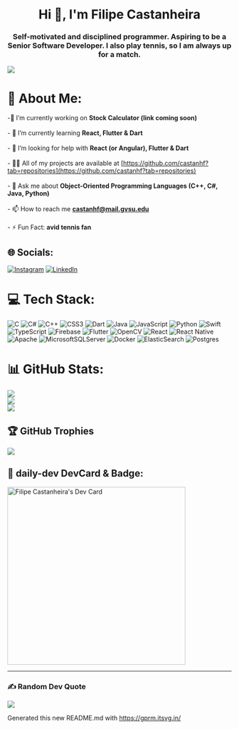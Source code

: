 <h1 align="center">Hi 👋, I'm Filipe Castanheira</h1>
<h3 align="center">Self-motivated and disciplined programmer. Aspiring to be a Senior Software Developer. I also play tennis, so I am always up for a match.</h3>

[![](https://visitcount.itsvg.in/api?id=castanhf&icon=8&color=3)](https://visitcount.itsvg.in)
# 💫 About Me:
 -🔭 I’m currently working on **Stock Calculator (link coming soon)**<br><br>- 🌱 I’m currently learning **React, Flutter & Dart**<br><br>- 🤝 I’m looking for help with **React (or Angular), Flutter & Dart**<br><br>- 👨‍💻 All of my projects are available at [https://github.com/castanhf?tab=repositories](https://github.com/castanhf?tab=repositories)<br><br>- 💬 Ask me about **Object-Oriented Programming Languages (C++, C#, Java, Python)**<br><br>- 📫 How to reach me **castanhf@mail.gvsu.edu**<br><br>- ⚡ Fun Fact: **avid tennis fan**


## 🌐 Socials:
[![Instagram](https://img.shields.io/badge/Instagram-%23E4405F.svg?logo=Instagram&logoColor=white)](https://instagram.com/filcastanheira) [![LinkedIn](https://img.shields.io/badge/LinkedIn-%230077B5.svg?logo=linkedin&logoColor=white)](https://linkedin.com/in/castanhf) 

# 💻 Tech Stack:
![C](https://img.shields.io/badge/c-%2300599C.svg?style=flat&logo=c&logoColor=white) ![C#](https://img.shields.io/badge/c%23-%23239120.svg?style=flat&logo=c-sharp&logoColor=white) ![C++](https://img.shields.io/badge/c++-%2300599C.svg?style=flat&logo=c%2B%2B&logoColor=white) ![CSS3](https://img.shields.io/badge/css3-%231572B6.svg?style=flat&logo=css3&logoColor=white) ![Dart](https://img.shields.io/badge/dart-%230175C2.svg?style=flat&logo=dart&logoColor=white) ![Java](https://img.shields.io/badge/java-%23ED8B00.svg?style=flat&logo=java&logoColor=white) ![JavaScript](https://img.shields.io/badge/javascript-%23323330.svg?style=flat&logo=javascript&logoColor=%23F7DF1E) ![Python](https://img.shields.io/badge/python-3670A0?style=flat&logo=python&logoColor=ffdd54) ![Swift](https://img.shields.io/badge/swift-F54A2A?style=flat&logo=swift&logoColor=white) ![TypeScript](https://img.shields.io/badge/typescript-%23007ACC.svg?style=flat&logo=typescript&logoColor=white) ![Firebase](https://img.shields.io/badge/firebase-%23039BE5.svg?style=flat&logo=firebase) ![Flutter](https://img.shields.io/badge/Flutter-%2302569B.svg?style=flat&logo=Flutter&logoColor=white) ![OpenCV](https://img.shields.io/badge/opencv-%23white.svg?style=flat&logo=opencv&logoColor=white) ![React](https://img.shields.io/badge/react-%2320232a.svg?style=flat&logo=react&logoColor=%2361DAFB) ![React Native](https://img.shields.io/badge/react_native-%2320232a.svg?style=flat&logo=react&logoColor=%2361DAFB) ![Apache](https://img.shields.io/badge/apache-%23D42029.svg?style=flat&logo=apache&logoColor=white) ![MicrosoftSQLServer](https://img.shields.io/badge/Microsoft%20SQL%20Sever-CC2927?style=flat&logo=microsoft%20sql%20server&logoColor=white) ![Docker](https://img.shields.io/badge/docker-%230db7ed.svg?style=flat&logo=docker&logoColor=white) ![ElasticSearch](https://img.shields.io/badge/-ElasticSearch-005571?style=flat&logo=elasticsearch) ![Postgres](https://img.shields.io/badge/postgres-%23316192.svg?style=flat&logo=postgresql&logoColor=white)
# 📊 GitHub Stats:
![](https://github-readme-stats.vercel.app/api?username=castanhf&theme=vue-dark&hide_border=false&include_all_commits=false&count_private=true)<br/>
![](https://github-readme-streak-stats.herokuapp.com/?user=castanhf&theme=vue-dark&hide_border=false)<br/>
![](https://github-readme-stats.vercel.app/api/top-langs/?username=castanhf&theme=vue-dark&hide_border=false&include_all_commits=false&count_private=true&layout=compact)

## 🏆 GitHub Trophies
![](https://github-profile-trophy.vercel.app/?username=castanhf&theme=discord&no-frame=false&no-bg=true&margin-w=4)

## 📰 daily-dev DevCard & Badge:
<p align="left"> <a href="https://app.daily.dev/castanhf"><img src="https://api.daily.dev/devcards/77b25433807741f1848a3b710624ed5e.png?r=uyg" width="400" alt="Filipe Castanheira's Dev Card"/></a> </p>

---
### ✍️ Random Dev Quote
![](https://quotes-github-readme.vercel.app/api?type=horizontal&theme=dark)


Generated this new README.md with https://gprm.itsvg.in/


